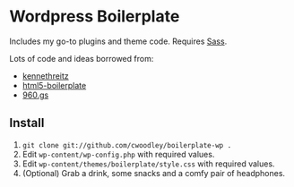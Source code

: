Wordpress Boilerplate
=====================

Includes my go-to plugins and theme code. Requires [Sass](http://sass-lang.com/).

Lots of code and ideas borrowed from:  

* [kennethreitz](http://github.com/kennethreitz)
* [html5-boilerplate](http://github.com/paulirish/html5-boilerplate)
* [960.gs](http://960.gs/)

Install
-------
1. `git clone git://github.com/cwoodley/boilerplate-wp .`
2. Edit `wp-content/wp-config.php` with required values.
3. Edit `wp-content/themes/boilerplate/style.css` with required values.
3. (Optional) Grab a drink, some snacks and a comfy pair of headphones.
